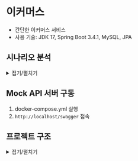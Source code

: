 # 이커머스

- 간단한 이커머스 서비스
- 사용 기술: JDK 17, Spring Boot 3.4.1, MySQL, JPA

## 시나리오 분석

<details>
<summary>접기/펼치기</summary>

- 장바구니 API는 API 스펙에서 제외되었지만, '사용자 식별자와 (상품 ID, 수량) **목록**을 입력받아'라는 주문/결제 API 요구사항에 따라 추가한다. 

#### 잔액 충전/조회 API

- 잔액 충전/조회는 회원만 가능하다.
- 최소 충전 포인트는 1이상이다.
- 최대 충전 포인트이상으로 포인트를 충전할 수 없다. 단, 상품 환불로 돌려 받은 포인트는 최대 충전 포인트 이상으로 보유할 수 있다.

#### 상품 조회 API

- 상품 목록, 상세 조회는 비회원/회원 모두 가능하다.
- 상품의 가격, 수량은 변동이 심하다고 가정한다.
- 상품의 그룹, 카테고리는 없다고 가정한다.
- 비회원/회원 모두 상품 상세 조회에서 수량 선택 후 장바구니에 추가할 수 있다.
- 상품 상세 조회에서 수량 선택 후 바로 구매가 가능하다. 단, 구매는 회원만 가능하다.

#### 선착순 쿠폰 API
 
- 쿠폰 목록, 상세 조회는 비회원/회원 모두 가능하다.
- 쿠폰 발급은 회원만 가능하다.
- 쿠폰마다 최대 발급 가능 갯수가 정해져있다.
- 쿠폰은 상품에 적용할 수 있는 타입과 주문 전체에 적용할 수 있는 타입이 있다.
- 쿠폰의 할인 방식은 정액(정해진 금액 할인)할인과 정률(정해진 비율 할인)할인이 있다.
- 쿠폰마다 최대 할인 금액이 존재한다.
- 실제 할인 금액은 할인을 적용한 금액과 최대 할인 금액 중 낮은 금액을 할인한다.
- 쿠폰의 유효 기간은 유효 날짜가 지정되는 방식(e.g. 2025년 1월 10일까지)과 발급 후 몇일 이내까지 유효한 방식(e.g. 발급 후 10일동안 유효)이 있다.
- 동일한 회원에 대해 중복 쿠폰 발급은 되지 않는다. 쿠폰은 1인 1매를 원칙으로 한다.

#### 주문/결제 API

- 주문은 상품 상세 페이지에서 수량 선택 후 바로 주문하는 방법과 장바구니에서 여러 상품을 주문하는 방법이 있다.
- 주문 시점의 판매 상태, 가격, 재고로 주문이 이루어진다.
  - 주문 시점에 판매 상태가 판매 중이 아닌 경우 주문할 수 없다.
  - 주문 시점의 가격으로 주문 금액이 계산된다.
  - 주문 시점의 재고가 사용자가 요청한 수량보다 적으면 주문할 수 없다.
- 쿠폰으로 할인된 금액을 실제로 결제한다.
- 이미 충전된 포인트로 결제하며, 부족한 경우 결제할 수 없다. 포인트 충전 후 다시 결제를 시도할 수 있으며 그 동안 변경된 가격/재고의 영향을 받지 않는다.
- 결제 성공시 주문 정보를 데이터 플랫폼에 전송하며, 전송 실패시 처리는 추후 정한다.

#### 상위 상품 조회 API

- 최근 3일간 가장 많이 팔린 상위 5개의 상품 정보를 제공한다.
- 최근 3일이란 정각(00시 00분)을 기준으로 한다.
  - e.g. 2025년 1월 4일에 집계하는 상위 상품은 2025년 1월 1일 00시 00분부터 2025년 1월 4분 00시 00분까지의 판매 결과를 집계한다.
- 매일 00시 00분에 스케줄러를 통해 상위 상품을 집계한다.
- 스케줄러에서 집계 실패시 재시도하지 않고, 모니터링 툴을 통해 개발자에게 알린다.

#### 장바구니 API

- 상품 상세 페이지에서 판매 중이며, 재고가 충분하다면 장바구니에 등록할 수 있다.
- 장바구니 API는 비회원/회원 모두 이용할 수 있다.
- 장바구니에서 제품의 수량 변경시 보유 재고이하로 설정해야한다.
- 장바구니에 등록한 제품의 판매 상태, 가격, 재고는 언제든지 변경될 수 있다.
- 장바구니에 등록한 상품들 중 유효한 판매 상태, 재고를 가진 상품들만 주문할 수 있다.

</details>

## Mock API 서버 구동

1. docker-compose.yml 실행
2. `http://localhost/swagger` 접속


## 프로젝트 구조

<details>
<summary>접기/펼치기</summary>

```markdown
main
├── java
│ └── io
│     └── hhplus
│         └── ecommerce
│             ├── EcommerceApplication.java
│             ├── cart
│             │ ├── application
│             │ │ ├── request
│             │ │ └── response
│             │ ├── domain
│             │ ├── infra
│             │ │ ├── request
│             │ │ └── response
│             │ └── presentation
│             │     ├── request
│             │     └── response
│             ├── coupon
│             │ ├── application
│             │ │ ├── request
│             │ │ └── response
│             │ ├── domain
│             │ ├── infra
│             │ │ ├── request
│             │ │ └── response
│             │ └── presentation
│             │     ├── request
│             │     └── resonse
│             ├── global
│             │ ├── CommonApiResponse.java
│             │ ├── config
│             │ └── exception
│             │ └── openapi
│             ├── order
│             │ ├── application
│             │ │ ├── request
│             │ │ └── response
│             │ ├── domain
│             │ ├── infra
│             │ │ ├── request
│             │ │ └── response
│             │ └── presentation
│             │     ├── request
│             │     └── response
│             ├── payment
│             │ ├── application
│             │ │ ├── request
│             │ │ └── response
│             │ ├── domain
│             │ ├── infra
│             │ │ ├── request
│             │ │ └── response
│             │ └── presentation
│             │     ├── request
│             │     └── response
│             ├── point
│             │ ├── application
│             │ │ ├── request
│             │ │ └── response
│             │ ├── domain
│             │ ├── infra
│             │ │ ├── request
│             │ │ └── response
│             │ └── presentation
│             │     ├── request
│             │     └── response
│             └── product
│                 ├── application
│                 │ ├── request
│                 │ └── response
│                 ├── domain
│                 ├── infra
│                 │ ├── request
│                 │ └── response
│                 └── presentation
│                     ├── request
│                     └── response
└── resources
    └── application.yml

```

</details>
